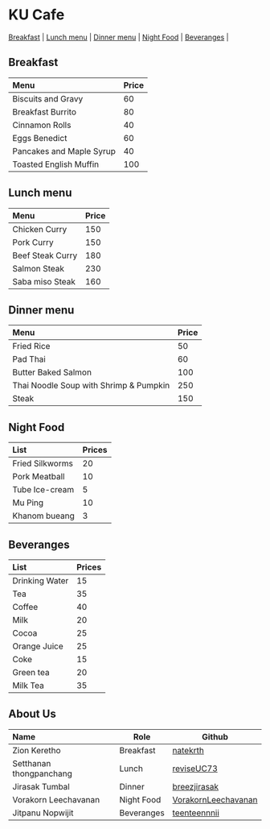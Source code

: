 # KU Cafe

[Breakfast](#breakfast) | [Lunch menu](#lunch-menu) | [Dinner menu](#dinner-menu) | [Night Food](#night-food) | [Beveranges](#beveranges) |


## Breakfast 

| Menu                     | Price    |
|:-------------------------|----------|
| Biscuits and Gravy       | 60       |
| Breakfast Burrito        | 80       |
| Cinnamon Rolls           | 40       |
| Eggs Benedict            | 60       |
| Pancakes and Maple Syrup | 40       |
| Toasted English Muffin   | 100      |


## Lunch menu

| Menu                     | Price    |
|:-------------------------|----------|
| Chicken Curry            | 150      |
| Pork Curry               | 150      |
| Beef Steak Curry         | 180      |
| Salmon Steak             | 230      |
| Saba miso Steak          | 160      |


## Dinner menu

| Menu                                                  | Price     |
|:------------------------------------------------------|-----------|
| Fried Rice                                            | 50        |
| Pad Thai                                              | 60        |
| Butter Baked Salmon                                   | 100       |
| Thai Noodle Soup with Shrimp & Pumpkin                | 250       |
| Steak                                                 | 150       |


## Night Food

| List                     | Prices   |
|:-------------------------|----------|
| Fried Silkworms          | 20       |
| Pork Meatball            | 10       |
| Tube Ice-cream           | 5        |
| Mu Ping                  | 10       |
| Khanom bueang            | 3        |


## Beveranges

| List                       | Prices |
|:-------------------------|----------|
| Drinking Water             | 15     |
| Tea                        | 35     |
| Coffee                     | 40     |
| Milk                       | 20     |
| Cocoa                      | 25     |
| Orange Juice               | 25     |
| Coke                       | 15     |
| Green tea                  | 20     |
| Milk Tea                   | 35     |


## About Us

| Name      | Role      | Github          |
|:----------|-----------|-----------------|
| Zion Keretho | Breakfast |[natekrth](https://github.com/natekrth)   |
| Setthanan thongpanchang | Lunch | [reviseUC73](https://github.com/reviseUC73) |
| Jirasak Tumbal | Dinner | [breezjirasak](https://github.com/breezjirasak) |
| Vorakorn Leechavanan | Night Food | [VorakornLeechavanan](https://github.com/VorakornLeechavanan) |
| Jitpanu Nopwijit | Beveranges | [teenteennnii](https://github.com/teenteennnii) |
